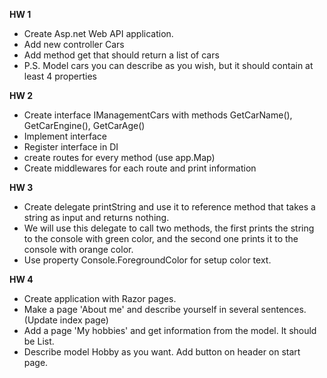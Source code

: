 **HW 1**
+ Create Asp.net Web API application. 
+ Add new controller Cars
+ Add method get that should return a list of cars
+ P.S. Model cars you can describe as you wish, but it should contain at least 4 properties

**HW 2**
+ Create interface IManagementCars with methods GetCarName(), GetCarEngine(), GetCarAge()
+ Implement interface
+ Register interface in DI
+ create routes for every method (use app.Map)
+ Create middlewares for each route and print information

**HW 3**
+ Create delegate printString and use it  to reference method that takes a string as input and returns nothing.
+ We will use this delegate to call two methods, the first prints the string to the console with green color, and the second one prints it to the console with orange color.
+ Use property Console.ForegroundColor for setup color text.

**HW 4**
+ Create application with Razor pages.
+ Make a page 'About me' and describe yourself in several sentences. (Update index page)
+ Add a page 'My hobbies' and get information from the model. It should be List<Hobby>.
+ Describe model Hobby as you want. Add button on header on start page.